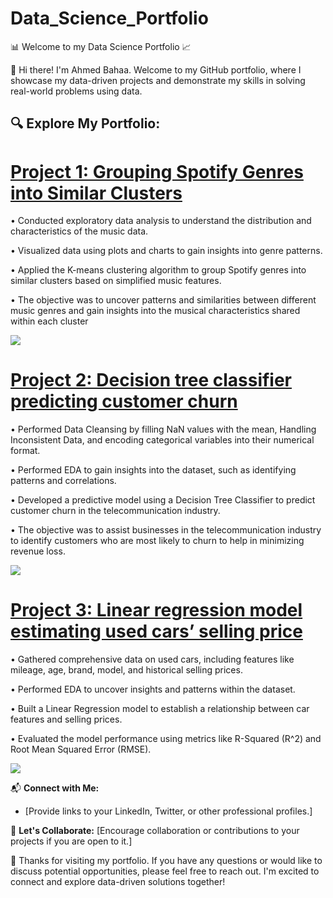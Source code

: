 # Data_Science_Portfolio
📊 Welcome to my Data Science Portfolio 📈

👋 Hi there! I'm Ahmed Bahaa. Welcome to my GitHub portfolio, where I showcase my data-driven projects and demonstrate my skills in solving real-world problems using data.

🔍 Explore My Portfolio:
---------------------------------------------------------
# [Project 1: Grouping Spotify Genres into Similar Clusters](https://github.com/Ahmed8501/Data-Science-Projects/blob/main/Clustering_Spotify_Genres.ipynb)

• Conducted exploratory data analysis to understand the distribution and characteristics of the music data.

• Visualized data using plots and charts to gain insights into genre patterns.

• Applied the K-means clustering algorithm to group Spotify genres into similar 
clusters based on simplified music features.

• The objective was to uncover patterns and similarities between different music 
genres and gain insights into the musical characteristics shared within each cluster

![](https://github.com/Ahmed8501/Data_Science_Portfolio/blob/main/Spotify%20Genres.jpg)

# [Project 2: Decision tree classifier predicting customer churn](https://github.com/Ahmed8501/Data-Science-Projects/blob/main/Classification_Customer_churn.ipynb)

• Performed Data Cleansing by filling NaN values with the mean, Handling Inconsistent Data, and encoding categorical variables into their numerical format.

• Performed EDA to gain insights into the dataset, such as identifying patterns and correlations.

• Developed a predictive model using a Decision Tree Classifier to predict 
customer churn in the telecommunication industry.

• The objective was to assist businesses in the telecommunication industry to 
identify customers who are most likely to churn to help in minimizing revenue 
loss.

![](https://github.com/Ahmed8501/Data_Science_Portfolio/blob/main/Customer%20Churn.jpg)

# [Project 3: Linear regression model estimating used cars’ selling price](https://github.com/Ahmed8501/Data-Science-Projects/blob/main/Linear%20Regression.ipynb)

• Gathered comprehensive data on used cars, including features like mileage, age, brand, model, and historical selling prices.

• Performed EDA to uncover insights and patterns within the dataset.

• Built a Linear Regression model to establish a relationship between car features and selling prices.

• Evaluated the model performance using metrics like R-Squared (R^2) and Root Mean Squared Error (RMSE).

![](https://github.com/Ahmed8501/Data_Science_Portfolio/blob/main/Regression.jpg)

📬 **Connect with Me:**
- [Provide links to your LinkedIn, Twitter, or other professional profiles.]

💬 **Let's Collaborate:**
[Encourage collaboration or contributions to your projects if you are open to it.]

🙌 Thanks for visiting my portfolio. If you have any questions or would like to discuss potential opportunities, please feel free to reach out. I'm excited to connect and explore data-driven solutions together!





